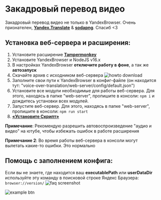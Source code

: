 # Закадровый перевод видео

Закадровый перевод видео не только в YandexBrowser.
Очень признателен, **[Yandex.Translate](https://translate.yandex.ru/)** & **[sodapng](https://github.com/sodapng)**. Спасиб <3

## Установка веб-сервера и расширения:

1. Установите расширение **[Tampermonkey](https://www.tampermonkey.net/)**
2. Установите YandexBrowser и NodeJS v16.x
3. В настройках YandexBrowser **отключите работу в фоне**, а так же **автозапуск**
4. Скачайте архив с исходником веб-сервера
![howto download](https://github.com/ilyhalight/voice-over-translation/blob/master/img/howto_download.png "howto_download")
5. Заполните свои пути к YandexBrowser в конфиг-файле (он находится тут: "voice-over-translation/web-server/config/default.json")
6. Установите все модули необходимые для работы веб-сервера. Для этого, находясь в папке "web-server", пропишите в консоли: ```npm i``` и дождитесь установки всех модулей.
7. Запустите веб-сервер. Для этого, находясь в папке "web-server", пропишите в консоли: ```npm run start```
8. **[«Установите Скрипт»](https://raw.githubusercontent.com/ilyhalight/voice-over-translation/master/vot.user.js)**

**Примечание**: Рекомендую разрешить автовоспроизведение "аудио и видео" на ютубе, чтобы избежать ошибок в работе расширения

**Примечание 2**: Во время работы веб-сервера в консоли могут вылетать какие-то ошибки. Это нормально

## Помощь с заполнением конфига:

Если вы не знаете, где находится ваш **executablePath** или **userDataDir** используйте эту команду в поисковой строке Яндекс Браузера: `browser://version/`
![faq screenshot](https://github.com/ilyhalight/voice-over-translation/blob/master/img/faq_screenshot.jpg "btn")

![example btn](https://github.com/ilyhalight/voice-over-translation/blob/master/img/example.jpg "btn")
